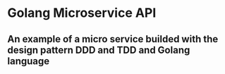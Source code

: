 # Golang Microservice API

## An example of a micro service builded with the design pattern DDD and TDD and Golang language
